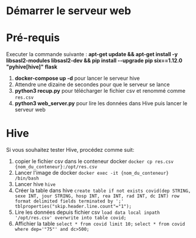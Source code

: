 # Démarrer le serveur web

# Pré-requis

Executer la commande suivante :
__apt-get update && apt-get install -y libsasl2-modules libsasl2-dev && pip install --upgrade pip six==1.12.0 "pyhive[hive]" flask__

1. __docker-compose up -d__ pour lancer le serveur hive
2. Attendre une dizaine de secondes pour que le serveur se lance
3. __python3 recup.py__ pour télécharger le fichier csv et renommé comme `res.csv`
4. __python3 web_server.py__ pour lire les données dans Hive puis lancer le serveur web

# Hive
Si vous souhaitez tester Hive, procédez comme suit:
1. copier le fichier csv dans le conteneur docker `docker cp res.csv {nom_du_conteneur}:/opt/res.csv`
2. Lancer l'image de docker `docker exec -it {nom_du_conteneur} /bin/bash`
3. Lancer hive `hive`
4. Créer la table dans hive
`create table if not exists covid(dep STRING, sexe INT, jour STRING, hosp INT, rea INT, rad INT, dc INT) row format delimited fields terminated by ';' tblproperties("skip.header.line.count"="1");`
5. Lire les données depuis fichier csv
`load data local inpath '/opt/res.csv' overwrite into table covid;`
6. Affichier la table `select * from covid limit 10;`
`select * from covid where dep='"75"' and dc>500;`
